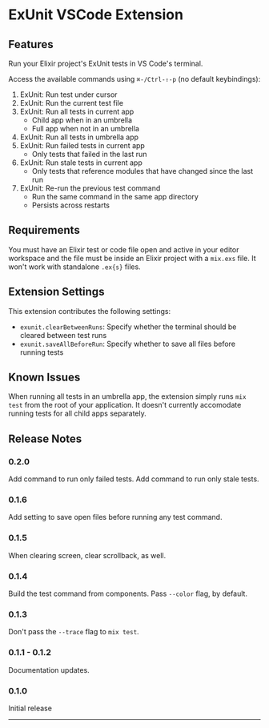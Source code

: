 # ExUnit VSCode Extension

## Features

Run your Elixir project's ExUnit tests in VS Code's terminal.

Access the available commands using `⌘-/Ctrl-⇧-p` (no default keybindings):

1. ExUnit: Run test under cursor
1. ExUnit: Run the current test file
1. ExUnit: Run all tests in current app
   - Child app when in an umbrella
   - Full app when not in an umbrella
1. ExUnit: Run all tests in umbrella app
1. ExUnit: Run failed tests in current app
   - Only tests that failed in the last run
1. ExUnit: Run stale tests in current app
   - Only tests that reference modules that have changed since the last run
1. ExUnit: Re-run the previous test command
   - Run the same command in the same app directory
   - Persists across restarts

## Requirements

You must have an Elixir test or code file open and active in your editor workspace
and the file must be inside an Elixir project with a `mix.exs` file.
It won't work with standalone `.ex{s}` files.

## Extension Settings

This extension contributes the following settings:

- `exunit.clearBetweenRuns`: Specify whether the terminal should be cleared between test runs
- `exunit.saveAllBeforeRun`: Specify whether to save all files before running tests

## Known Issues

When running all tests in an umbrella app,
the extension simply runs `mix test` from the root of your application.
It doesn't currently accomodate running tests for all child apps separately.

## Release Notes

### 0.2.0

Add command to run only failed tests.
Add command to run only stale tests.

### 0.1.6

Add setting to save open files before running any test command.

### 0.1.5

When clearing screen, clear scrollback, as well.

### 0.1.4

Build the test command from components.
Pass `--color` flag, by default.

### 0.1.3

Don't pass the `--trace` flag to `mix test`.

### 0.1.1 - 0.1.2

Documentation updates.

### 0.1.0

Initial release

---
